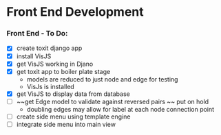 # Front End Development 

### Front End - To Do:
 - [x] create toxit django app
 - [x] install VisJS 
 - [x] get VisJS working in Djano
 - [x] get toxit app to boiler plate stage 
      - models are reduced to just node and edge for testing
      - VisJs is installed 
 - [x] get VisJS to display data from database
 - [ ]  ~~get Edge model to validate against reversed pairs ~~ put on hold
       - doubling edges may allow for label at each node connection point
 - [ ] create side menu using template engine
 - [ ] integrate side menu into main view
